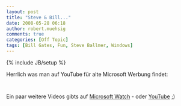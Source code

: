 ```yaml
---
layout: post
title: "Steve & Bill..."
date: 2008-05-28 06:18
author: robert.muehsig
comments: true
categories: [Off Topic]
tags: [Bill Gates, Fun, Steve Ballmer, Windows]
---
```

{% include JB/setup %}
<p>Herrlich was man auf YouTube für alte Microsoft Werbung findet:</p> <p> <div class="wlWriterSmartContent" id="scid:5737277B-5D6D-4f48-ABFC-DD9C333F4C5D:e376d600-c39a-4614-a9de-ab33210fd8b5" style="padding-right: 0px; display: inline; padding-left: 0px; padding-bottom: 0px; margin: 0px; padding-top: 0px"><div id="3e79218f-173c-4f0b-ae91-68abdf23a4af" style="margin: 0px; padding: 0px; display: inline;"><div><a href="http://www.youtube.com/watch?v=PrwnJDQy0ic" target="_new"><img src="{{BASE_PATH}}/assets/wp-images/videobf1ca7aab866.jpg" galleryimg="no" onload="var downlevelDiv = document.getElementById('3e79218f-173c-4f0b-ae91-68abdf23a4af'); downlevelDiv.innerHTML = &quot;&lt;div&gt;&lt;object width=\&quot;425\&quot; height=\&quot;355\&quot;&gt;&lt;param name=\&quot;movie\&quot; value=\&quot;http://www.youtube.com/v/PrwnJDQy0ic\&quot;&gt;&lt;\/param&gt;&lt;param name=\&quot;wmode\&quot; value=\&quot;transparent\&quot;&gt;&lt;\/param&gt;&lt;embed src=\&quot;http://www.youtube.com/v/PrwnJDQy0ic\&quot; type=\&quot;application/x-shockwave-flash\&quot; wmode=\&quot;transparent\&quot; width=\&quot;425\&quot; height=\&quot;355\&quot;&gt;&lt;\/embed&gt;&lt;\/object&gt;&lt;\/div&gt;&quot;;" alt=""></a></div></div></div></p> <div class="wlWriterSmartContent" id="scid:5737277B-5D6D-4f48-ABFC-DD9C333F4C5D:143fca10-050d-4a42-a0e9-44ff4ad6d2cd" style="padding-right: 0px; display: inline; padding-left: 0px; padding-bottom: 0px; margin: 0px; padding-top: 0px"><div id="7be3a2c6-cd3e-47b0-bb51-d8f40201d386" style="margin: 0px; padding: 0px; display: inline;"><div><a href="http://www.youtube.com/watch?v=IY2j_GPIqRA" target="_new"><img src="{{BASE_PATH}}/assets/wp-images/video8831743f4c33.jpg" galleryimg="no" onload="var downlevelDiv = document.getElementById('7be3a2c6-cd3e-47b0-bb51-d8f40201d386'); downlevelDiv.innerHTML = &quot;&lt;div&gt;&lt;object width=\&quot;425\&quot; height=\&quot;355\&quot;&gt;&lt;param name=\&quot;movie\&quot; value=\&quot;http://www.youtube.com/v/IY2j_GPIqRA\&quot;&gt;&lt;\/param&gt;&lt;param name=\&quot;wmode\&quot; value=\&quot;transparent\&quot;&gt;&lt;\/param&gt;&lt;embed src=\&quot;http://www.youtube.com/v/IY2j_GPIqRA\&quot; type=\&quot;application/x-shockwave-flash\&quot; wmode=\&quot;transparent\&quot; width=\&quot;425\&quot; height=\&quot;355\&quot;&gt;&lt;\/embed&gt;&lt;\/object&gt;&lt;\/div&gt;&quot;;" alt=""></a></div></div></div> <p>Ein paar weitere Videos gibts auf <a href="http://www.microsoft-watch.com/content/corporate/the_steve_and_bill_show.html?kc=MWRSS02129TX1K0000535">Microsoft Watch</a> - oder <a href="http://www.youtube.com/results?search_query=Steve+Ballmer+Bill+Gates&amp;search_type=">YouTube</a> ;)</p>

